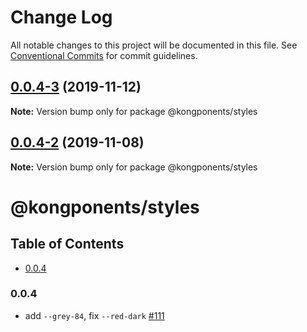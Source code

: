 # Change Log

All notable changes to this project will be documented in this file.
See [Conventional Commits](https://conventionalcommits.org) for commit guidelines.

## [0.0.4-3](https://github.com/Kong/kongponents/compare/@kongponents/styles@0.0.4-2...@kongponents/styles@0.0.4-3) (2019-11-12)

**Note:** Version bump only for package @kongponents/styles





## [0.0.4-2](https://github.com/Kong/kongponents/compare/@kongponents/styles@0.0.4-1...@kongponents/styles@0.0.4-2) (2019-11-08)

**Note:** Version bump only for package @kongponents/styles





# @kongponents/styles

## Table of Contents

- [0.0.4](#004)

### 0.0.4
 - add `--grey-84`, fix `--red-dark` [#111](https://github.com/Kong/kongponents/pull/111)
